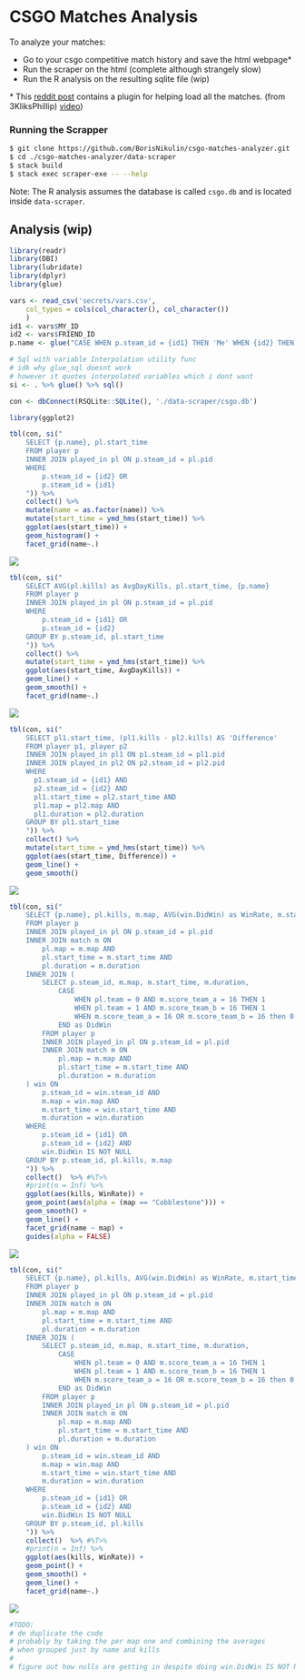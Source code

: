 
# CSGO Matches Analysis

To analyze your matches:

  - Go to your csgo competitive match history and save the html
    webpage\*
  - Run the scraper on the html (complete although strangely slow)
  - Run the R analysis on the resulting sqlite file (wip)

\* This [reddit
post](https://www.reddit.com/r/GlobalOffensive/comments/8mbtjx/how_to_check_your_personal_game_data_for_banned/)
contains a plugin for helping load all the matches. (from 3KliksPhillip)
[video](https://youtu.be/AJyemS9hl50))

### Running the Scrapper

``` bash
$ git clone https://github.com/BorisNikulin/csgo-matches-analyzer.git
$ cd ./csgo-matches-analyzer/data-scraper
$ stack build
$ stack exec scraper-exe -- --help
```

Note: The R analysis assumes the database is called `csgo.db` and is
located inside `data-scraper`.

## Analysis (wip)

``` r
library(readr)
library(DBI)
library(lubridate)
library(dplyr)
library(glue)

vars <- read_csv('secrets/vars.csv',
    col_types = cols(col_character(), col_character())
    )
id1 <- vars$MY_ID
id2 <- vars$FRIEND_ID
p.name <- glue("CASE WHEN p.steam_id = {id1} THEN 'Me' WHEN {id2} THEN 'Friend' END as name")

# Sql with variable Interpolation utility func
# idk why glue_sql doesnt work
# however it quotes interpolated variables which i dont want
si <- . %>% glue() %>% sql()

con <- dbConnect(RSQLite::SQLite(), './data-scraper/csgo.db')
```

``` r
library(ggplot2)

tbl(con, si("
    SELECT {p.name}, pl.start_time
    FROM player p
    INNER JOIN played_in pl ON p.steam_id = pl.pid
    WHERE
        p.steam_id = {id2} OR
        p.steam_id = {id1}
    ")) %>%
    collect() %>%
    mutate(name = as.factor(name)) %>%
    mutate(start_time = ymd_hms(start_time)) %>%
    ggplot(aes(start_time)) +
    geom_histogram() +
    facet_grid(name~.)
```

![](README_files/figure-gfm/plot-1.png)<!-- -->

``` r
tbl(con, si("
    SELECT AVG(pl.kills) as AvgDayKills, pl.start_time, {p.name}
    FROM player p
    INNER JOIN played_in pl ON p.steam_id = pl.pid
    WHERE
        p.steam_id = {id1} OR
        p.steam_id = {id2}
    GROUP BY p.steam_id, pl.start_time
    ")) %>%
    collect() %>%
    mutate(start_time = ymd_hms(start_time)) %>%
    ggplot(aes(start_time, AvgDayKills)) +
    geom_line() +
    geom_smooth() +
    facet_grid(name~.)
```

![](README_files/figure-gfm/a-1.png)<!-- -->

``` r
tbl(con, si("
    SELECT pl1.start_time, (pl1.kills - pl2.kills) AS 'Difference'
    FROM player p1, player p2
    INNER JOIN played_in pl1 ON p1.steam_id = pl1.pid
    INNER JOIN played_in pl2 ON p2.steam_id = pl2.pid
    WHERE
      p1.steam_id = {id1} AND
      p2.steam_id = {id2} AND
      pl1.start_time = pl2.start_time AND
      pl1.map = pl2.map AND
      pl1.duration = pl2.duration
    GROUP BY pl1.start_time
    ")) %>%
    collect() %>%
    mutate(start_time = ymd_hms(start_time)) %>%
    ggplot(aes(start_time, Difference)) +
    geom_line() +
    geom_smooth()
```

![](README_files/figure-gfm/difference-1.png)<!-- -->

``` r
tbl(con, si("
    SELECT {p.name}, pl.kills, m.map, AVG(win.DidWin) as WinRate, m.start_time
    FROM player p
    INNER JOIN played_in pl ON p.steam_id = pl.pid
    INNER JOIN match m ON
        pl.map = m.map AND
        pl.start_time = m.start_time AND
        pl.duration = m.duration
    INNER JOIN (
        SELECT p.steam_id, m.map, m.start_time, m.duration,
            CASE
                WHEN pl.team = 0 AND m.score_team_a = 16 THEN 1
                WHEN pl.team = 1 AND m.score_team_b = 16 THEN 1
                WHEN m.score_team_a = 16 OR m.score_team_b = 16 then 0
            END as DidWin
        FROM player p
        INNER JOIN played_in pl ON p.steam_id = pl.pid
        INNER JOIN match m ON
            pl.map = m.map AND
            pl.start_time = m.start_time AND
            pl.duration = m.duration
    ) win ON
        p.steam_id = win.steam_id AND
        m.map = win.map AND
        m.start_time = win.start_time AND
        m.duration = win.duration
    WHERE
        p.steam_id = {id1} OR
        p.steam_id = {id2} AND
        win.DidWin IS NOT NULL
    GROUP BY p.steam_id, pl.kills, m.map
    ")) %>%
    collect()  %>% #%T>%
    #print(n = Inf) %>%
    ggplot(aes(kills, WinRate)) +
    geom_point(aes(alpha = (map == "Cobblestone"))) +
    geom_smooth() +
    geom_line() +
    facet_grid(name ~ map) +
    guides(alpha = FALSE)
```

![](README_files/figure-gfm/win-ratio-1.png)<!-- -->

``` r
tbl(con, si("
    SELECT {p.name}, pl.kills, AVG(win.DidWin) as WinRate, m.start_time
    FROM player p
    INNER JOIN played_in pl ON p.steam_id = pl.pid
    INNER JOIN match m ON
        pl.map = m.map AND
        pl.start_time = m.start_time AND
        pl.duration = m.duration
    INNER JOIN (
        SELECT p.steam_id, m.map, m.start_time, m.duration,
            CASE
                WHEN pl.team = 0 AND m.score_team_a = 16 THEN 1
                WHEN pl.team = 1 AND m.score_team_b = 16 THEN 1
                WHEN m.score_team_a = 16 OR m.score_team_b = 16 then 0
            END as DidWin
        FROM player p
        INNER JOIN played_in pl ON p.steam_id = pl.pid
        INNER JOIN match m ON
            pl.map = m.map AND
            pl.start_time = m.start_time AND
            pl.duration = m.duration
    ) win ON
        p.steam_id = win.steam_id AND
        m.map = win.map AND
        m.start_time = win.start_time AND
        m.duration = win.duration
    WHERE
        p.steam_id = {id1} OR
        p.steam_id = {id2} AND
        win.DidWin IS NOT NULL
    GROUP BY p.steam_id, pl.kills
    ")) %>%
    collect()  %>% #%T>%
    #print(n = Inf) %>%
    ggplot(aes(kills, WinRate)) +
    geom_point() +
    geom_smooth() +
    geom_line() +
    facet_grid(name~.)
```

![](README_files/figure-gfm/win-ratio-2.png)<!-- -->

``` r
#TODO:
# de duplicate the code
# probably by taking the per map one and combining the averages
# when grouped just by name and kills
#
# figure out how nulls are getting in despite doing win.DidWin IS NOT NULL
```
